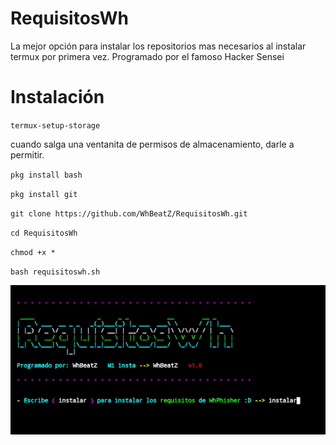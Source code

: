 # RequisitosWh

La mejor opción para instalar los repositorios mas necesarios al instalar termux por primera vez.
Programado por el famoso Hacker Sensei

# Instalación

`termux-setup-storage`

cuando salga una ventanita de permisos de almacenamiento, darle a permitir.

`pkg install bash`

`pkg install git`

`git clone https://github.com/WhBeatZ/RequisitosWh.git`

`cd RequisitosWh`

`chmod +x *`

`bash requisitoswh.sh`

<img src= https://github.com/WhBeatZ/RequisitosWh/blob/main/files/foto2.png/>
